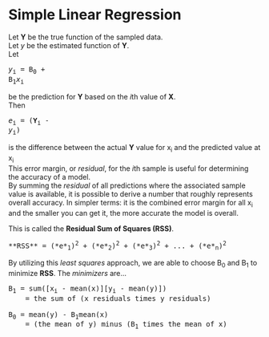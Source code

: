 # Simple Linear Regression  
Let **Y** be the true function of the sampled data.  
Let *y* be the estimated function of **Y**.  
Let <pre>*y*<sub>i</sub> = B<sub>0</sub> + B<sub>1</sub>*x*<sub>i</sub></pre> be the prediction for **Y** based on the *i*th value of **X**.  
Then <pre>*e*<sub>i</sub> = (**Y**<sub>i</sub> - *y*<sub>i</sub>)</pre> is the difference between the actual **Y** value for x<sub>i</sub> and the predicted value at x<sub>i</sub>  
This error margin, or *residual*, for the *i*th sample is useful for determining the accuracy of a model.  
By summing the *residual* of all predictions where the associated sample value is available, it is possible to derive a number that roughly represents overall accuracy. In simpler terms: it is the combined error margin for all x<sub>i</sub> and the smaller you can get it, the more accurate the model is overall.

This is called the **Residual Sum of Squares (RSS)**.

<pre>**RSS** = (*e*<sub>1</sub>)<sup>2</sup> + (*e*<sub>2</sub>)<sup>2</sup> + (*e*<sub>3</sub>)<sup>2</sup> + ... + (*e*<sub>n</sub>)<sup>2</sup></pre>

By utilizing this *least squares* approach, we are able to choose  B<sub>0</sub> and B<sub>1</sub> to minimize **RSS**. The *minimizers* are...

<pre>B<sub>1</sub> = sum([x<sub>i</sub> - mean(x)][y<sub>i</sub> - mean(y)])
    = the sum of (x residuals times y residuals)
    
B<sub>0</sub> = mean(y) - B<sub>1</sub>mean(x)
    = (the mean of y) minus (B<sub>1</sub> times the mean of x)
</pre>